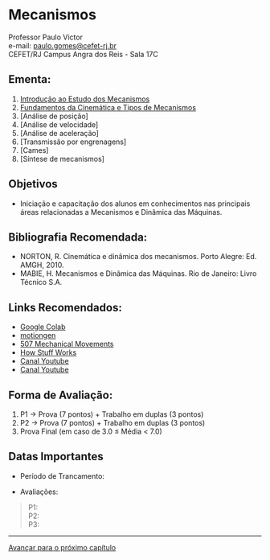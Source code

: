 # Mecanismos
Professor Paulo Victor <br>
e-mail: paulo.gomes@cefet-rj.br <br>
CEFET/RJ Campus Angra dos Reis - Sala 17C

## Ementa: 
1. [Introdução ao Estudo dos Mecanismos](Mecs1.ipynb)
2. [Fundamentos da Cinemática e Tipos de Mecanismos](Mecs2.ipynb)
3. [Análise de posição]
4. [Análise de velocidade]
5. [Análise de aceleração]
6. [Transmissão por engrenagens]
7. [Cames]
8. [Síntese de mecanismos]



## Objetivos
* Iniciação e capacitação dos alunos em conhecimentos nas principais áreas relacionadas a Mecanismos e Dinâmica das Máquinas.

## Bibliografia Recomendada:
* NORTON, R. Cinemática e dinâmica dos mecanismos. Porto Alegre: Ed. AMGH, 2010.
* MABIE, H. Mecanismos e Dinâmica das Máquinas. Rio de Janeiro: Livro Técnico S.A.

## Links Recomendados: 
* [Google Colab](https://colab.research.google.com)
* [motiongen](motiongen.io)
* [507 Mechanical Movements](http://507movements.com/)
* [How Stuff Works](https://www.howstuffworks.com/)
* [Canal Youtube](https://www.youtube.com/user/thang010146)
* [Canal Youtube](https://www.youtube.com/user/mekanizmalar)

## Forma de Avaliação:
1. P1 →  Prova (7 pontos) + Trabalho em duplas (3 pontos)  
2. P2 →  Prova (7 pontos) + Trabalho em duplas (3 pontos)  
3. Prova Final (em caso de 3.0 $\leq$ Média $<$ 7.0)

## Datas Importantes
* Período de Trancamento:
 
* Avaliações:
 >P1:  <br>
 >P2:  <br>
 >P3: 

-----

[Avançar para o próximo capítulo](Mecs1.ipynb)

